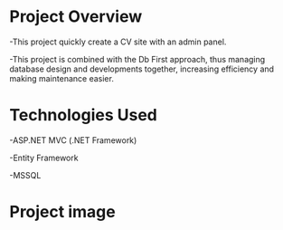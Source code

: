 # Project Overview
 -This project quickly create a CV site with an admin panel.

-This project is combined with the Db First approach, thus managing database design and developments together, increasing efficiency and making maintenance easier.

# Technologies Used
-ASP.NET MVC (.NET Framework)

-Entity Framework

-MSSQL

# Project image
